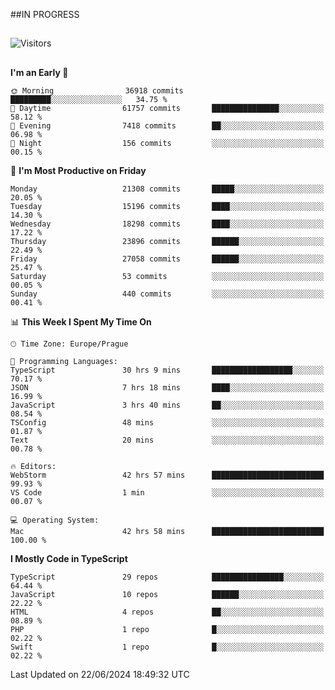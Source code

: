 ##IN PROGRESS
##
![Visitors](https://komarev.com/ghpvc/?username=petrbui&style=for-the-badge&label=Visitors+👀)



##
<!--
[![My GitHub stats](https://github-readme-stats.vercel.app/api?username=petrbui&theme=github_dark)](https://github.com/anuraghazra/github-readme-stats)

[![My wakatime stats](https://github-readme-stats.vercel.app/api/wakatime?username=petrbui&theme=github_dark)](https://github.com/anuraghazra/github-readme-stats)
-->
<!--START_SECTION:waka-->
**I'm an Early 🐤** 

```text
🌞 Morning                36918 commits       █████████░░░░░░░░░░░░░░░░   34.75 % 
🌆 Daytime                61757 commits       ███████████████░░░░░░░░░░   58.12 % 
🌃 Evening                7418 commits        ██░░░░░░░░░░░░░░░░░░░░░░░   06.98 % 
🌙 Night                  156 commits         ░░░░░░░░░░░░░░░░░░░░░░░░░   00.15 % 
```
📅 **I'm Most Productive on Friday** 

```text
Monday                   21308 commits       █████░░░░░░░░░░░░░░░░░░░░   20.05 % 
Tuesday                  15196 commits       ████░░░░░░░░░░░░░░░░░░░░░   14.30 % 
Wednesday                18298 commits       ████░░░░░░░░░░░░░░░░░░░░░   17.22 % 
Thursday                 23896 commits       ██████░░░░░░░░░░░░░░░░░░░   22.49 % 
Friday                   27058 commits       ██████░░░░░░░░░░░░░░░░░░░   25.47 % 
Saturday                 53 commits          ░░░░░░░░░░░░░░░░░░░░░░░░░   00.05 % 
Sunday                   440 commits         ░░░░░░░░░░░░░░░░░░░░░░░░░   00.41 % 
```


📊 **This Week I Spent My Time On** 

```text
🕑︎ Time Zone: Europe/Prague

💬 Programming Languages: 
TypeScript               30 hrs 9 mins       ██████████████████░░░░░░░   70.17 % 
JSON                     7 hrs 18 mins       ████░░░░░░░░░░░░░░░░░░░░░   16.99 % 
JavaScript               3 hrs 40 mins       ██░░░░░░░░░░░░░░░░░░░░░░░   08.54 % 
TSConfig                 48 mins             ░░░░░░░░░░░░░░░░░░░░░░░░░   01.87 % 
Text                     20 mins             ░░░░░░░░░░░░░░░░░░░░░░░░░   00.78 % 

🔥 Editors: 
WebStorm                 42 hrs 57 mins      █████████████████████████   99.93 % 
VS Code                  1 min               ░░░░░░░░░░░░░░░░░░░░░░░░░   00.07 % 

💻 Operating System: 
Mac                      42 hrs 58 mins      █████████████████████████   100.00 % 
```

**I Mostly Code in TypeScript** 

```text
TypeScript               29 repos            ████████████████░░░░░░░░░   64.44 % 
JavaScript               10 repos            ██████░░░░░░░░░░░░░░░░░░░   22.22 % 
HTML                     4 repos             ██░░░░░░░░░░░░░░░░░░░░░░░   08.89 % 
PHP                      1 repo              █░░░░░░░░░░░░░░░░░░░░░░░░   02.22 % 
Swift                    1 repo              █░░░░░░░░░░░░░░░░░░░░░░░░   02.22 % 
```




 Last Updated on 22/06/2024 18:49:32 UTC
<!--END_SECTION:waka-->
